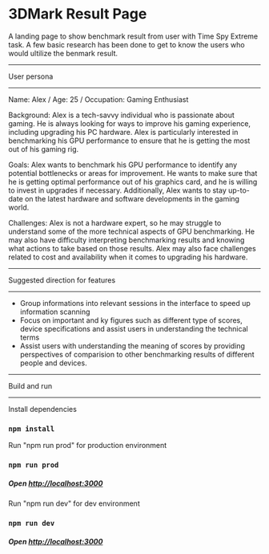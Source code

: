 # 3DMark Result Page

A landing page to show benchmark result from user with Time Spy Extreme task. A few basic research has been done to get to know the users who would ultilize the benmark result.

***
User persona
***

Name: Alex / Age: 25 / Occupation: Gaming Enthusiast

Background: Alex is a tech-savvy individual who is passionate about gaming. He is always looking for ways to improve his gaming experience, including upgrading his PC hardware. Alex is particularly interested in benchmarking his GPU performance to ensure that he is getting the most out of his gaming rig.

Goals: Alex wants to benchmark his GPU performance to identify any potential bottlenecks or areas for improvement. He wants to make sure that he is getting optimal performance out of his graphics card, and he is willing to invest in upgrades if necessary. Additionally, Alex wants to stay up-to-date on the latest hardware and software developments in the gaming world.

Challenges: Alex is not a hardware expert, so he may struggle to understand some of the more technical aspects of GPU benchmarking. He may also have difficulty interpreting benchmarking results and knowing what actions to take based on those results. Alex may also face challenges related to cost and availability when it comes to upgrading his hardware.

***
Suggested direction for features
***

- Group informations into relevant sessions in the interface to speed up information scanning
- Focus on important and ky figures such as different type of scores, device specifications and assist users in understanding the technical terms
- Assist users with understanding the meaning of scores by providing perspectives of comparision to other benchmarking results of different people and devices.

***
Build and run
***

Install dependencies
### `npm install`

Run "npm run prod" for production environment
### `npm run prod`
##### Open [http://localhost:3000](http://localhost:3000)

Run "npm run dev" for dev environment
### `npm run dev`
##### Open [http://localhost:3000](http://localhost:3000)